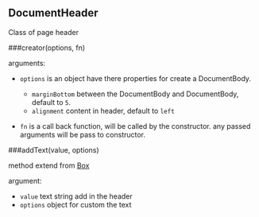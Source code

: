 ## DocumentHeader

  Class of page header


###creator(options, fn)

arguments:

- `options` is an object have there properties for create a DocumentBody.
  - `marginBottom` between the DocumentBody and DocumentBody, default to `5`.
  - `alignment` content in header, default to `left`


- `fn` is a call back function, will be called by the constructor. any passed arguments will be pass to constructor.


###addText(value, options)

method extend from [Box](box.md)

argument:

- `value` text string add in the header
- `options` object for custom the text
